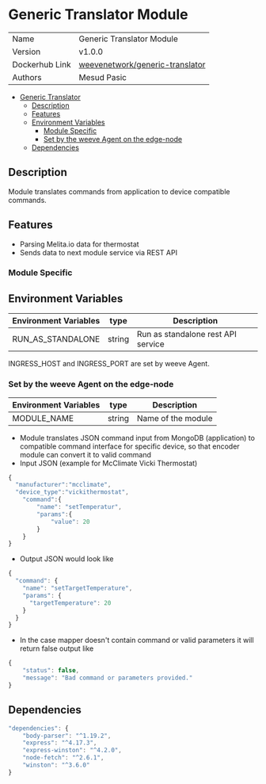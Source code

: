 # Generic Translator Module

|                |                                                                                             |
| -------------- | ------------------------------------------------------------------------------------------- |
| Name           | Generic Translator Module                                                                   |
| Version        | v1.0.0                                                                                      |
| Dockerhub Link | [weevenetwork/generic-translator](https://hub.docker.com/r/weevenetwork/generic-translator) |
| Authors        | Mesud Pasic                                                                                 |

- [Generic Translator](#generic-translator)
  - [Description](#description)
  - [Features](#features)
  - [Environment Variables](#environment-variables)
    - [Module Specific](#module-specific)
    - [Set by the weeve Agent on the edge-node](#set-by-the-weeve-agent-on-the-edge-node)
  - [Dependencies](#dependencies)

## Description

Module translates commands from application to device compatible commands.

## Features

- Parsing Melita.io data for thermostat
- Sends data to next module service via REST API

### Module Specific

## Environment Variables

| Environment Variables | type   | Description                        |
| --------------------- | ------ | ---------------------------------- |
| RUN_AS_STANDALONE     | string | Run as standalone rest API service |

INGRESS_HOST and INGRESS_PORT are set by weeve Agent.

### Set by the weeve Agent on the edge-node

| Environment Variables | type   | Description        |
| --------------------- | ------ | ------------------ |
| MODULE_NAME           | string | Name of the module |

- Module translates JSON command input from MongoDB (application) to compatible command interface for specific device, so that encoder module can convert it to valid command
- Input JSON (example for McClimate Vicki Thermostat)

```js
{
  "manufacturer":"mcclimate",
  "device_type":"vickithermostat",
	"command":{
		"name": "setTemperatur",
		"params":{
			"value": 20
		}
	}
}
```

- Output JSON would look like

```js
{
  "command": {
    "name": "setTargetTemperature",
    "params": {
      "targetTemperature": 20
    }
  }
}
```

- In the case mapper doesn't contain command or valid parameters it will return false output like

```js
{
	"status": false,
	"message": "Bad command or parameters provided."
}
```

## Dependencies

```js
"dependencies": {
    "body-parser": "^1.19.2",
    "express": "^4.17.3",
    "express-winston": "^4.2.0",
    "node-fetch": "^2.6.1",
    "winston": "^3.6.0"
}
```
